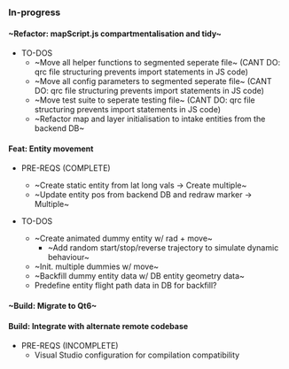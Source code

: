### In-progress

#### ~Refactor: mapScript.js compartmentalisation and tidy~
- TO-DOS
    - ~Move all helper functions to segmented seperate file~ (CANT DO: qrc file structuring prevents import statements in JS code)
    - ~Move all config parameters to segmented seperate file~ (CANT DO: qrc file structuring prevents import statements in JS code)
    - ~Move test suite to seperate testing file~ (CANT DO: qrc file structuring prevents import statements in JS code)
    - ~Refactor map and layer initialisation to intake entities from the backend DB~

#### Feat: Entity movement
- PRE-REQS (COMPLETE)
    - ~Create static entity from lat long vals -> Create multiple~
    - ~Update entity pos from backend DB and redraw marker -> Multiple~

- TO-DOS
    - ~Create animated dummy entity w/ rad + move~
        - ~Add random start/stop/reverse trajectory to simulate dynamic behaviour~
    - ~Init. multiple dummies w/ move~
    - ~Backfill dummy entity data w/ DB entity geometry data~
    - Predefine entity flight path data in DB for backfill?

#### ~Build: Migrate to Qt6~

#### Build: Integrate with alternate remote codebase
- PRE-REQS (INCOMPLETE)
    - Visual Studio configuration for compilation compatibility
